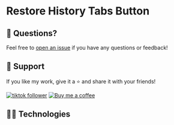 # Restore History Tabs Button

<!--[![stars](https://custom-icon-badges.demolab.com/github/stars/CompSciReels/Gray-Horizon-Odyssey?logo=star&logoColor=black)](https://github.com/CompSciReels/Gray-Horizon-Odyssey/stargazers "stars")
[![issues](https://custom-icon-badges.demolab.com/github/issues-raw/CompSciReels/gray-horizon-odyssey?logo=issue)](https://github.com/CompSciReels/gray-horizon-odyssey/issues "issues")-->

<!--Need a pointless program to kill some time? You're in the right place.-->

## 💬 Questions?

Feel free to [open an issue](http://github.com/YourGitHubUsername/GeneralPrograms/issues/new/choose) if you have any questions or feedback!

## 🤩 Support 

If you like my work, give it a ⭐ and share it with your friends!

<p align="left">
  <a href="https://www.tiktok.com/@comp.sci.reels?lang=en">
    <img alt="tiktok follower" title="Follow my TikTok channel" src="https://custom-icon-badges.demolab.com/badge/TIKTOK-9B4E97?style=for-the-badge&logo=tiktok&logoColor=white&labelColor=7A3E85"/></a>
  <a href="https://buymeacoffee.com/comp.sci.reels">
    <img alt="Buy me a coffee" title="Buy me a coffee" src="https://custom-icon-badges.demolab.com/badge/-Buy_me_a_coffee-FF5E5B?style=for-the-badge&logo=kofi&logoColor=white"/>
  </a>
</p>

## 👨‍💻 Technologies 

<!--[![Eclipse](https://custom-icon-badges.demolab.com/badge/-Eclipse-purple?style=for-the-badge&logo=eclipse&logoColor=white)](https://eclipseide.org/)
[![Java](https://custom-icon-badges.demolab.com/badge/-Java-orange?style=for-the-badge&logo=Java&logoColor=white)](https://www.java.com/en/)-->
